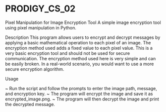 # PRODIGY_CS_02
Pixel Manipulation for Image Encryption Tool
A simple image encryption tool using pixel manipulation in Python.

Description
This program allows users to encrypt and decrypt messages by applying a basic mathematical operation to each pixel of an image. The encryption method used adds a fixed value to each pixel value. 
This is a very basic encryption tool and should not be used for secure communication. The encryption method used here is very simple and can be easily broken. In a real-world scenario, you would want to use a more secure encryption algorithm.


Usage

~ Run the script and follow the prompts to enter the image path, message, and encryption key.
~ The program will encrypt the image and save it as encrypted_image.png.
~ The program will then decrypt the image and print the decrypted message.

